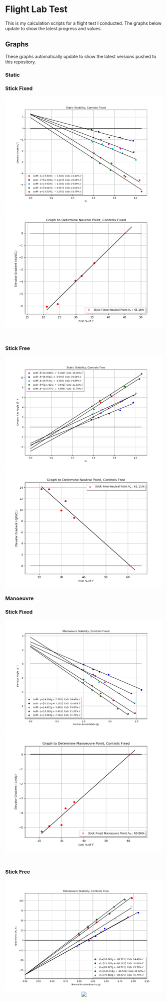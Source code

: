 # Flight Lab Test
This is my calculation scripts for a flight test I conducted. The graphs below update to show the latest progress and values.

## Graphs
These graphs automatically update to show the latest versions pushed to this repository.

### Static

<h3>Stick Fixed</h3>
<p align="center">
<img src="graphs/staticstabilityFixed.png?raw=true" /><br />
<img src="graphs/neutralpointStaticFixed.png?raw=true" />
</p>
<br />
<h3>Stick Free</h3>
<p align="center">
<img src="graphs/staticstabilityFree.png?raw=true" />
<img src="graphs/neutralpointStaticFree.png?raw=true" />
</p>

### Manoeuvre

<h3>Stick Fixed</h3>
<p align="center">
<img src="graphs/manstabilityFixed.png?raw=true" /><br />
<img src="graphs/manpointManFixed.png?raw=true" />
</p>
<br />
<h3>Stick Free</h3>
<p align="center">
<img src="graphs/manstabilityFree.png?raw=true" />
<img src="graphs/manpointStaticFree.png?raw=true" />
</p>